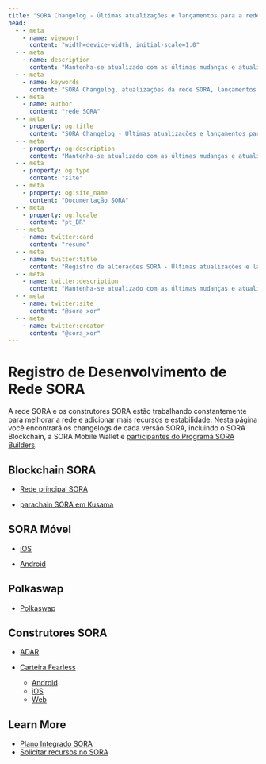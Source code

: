 ```yaml
---
title: "SORA Changelog - Últimas atualizações e lançamentos para a rede SORA | Documentação SORA"
head:
  - - meta
    - name: viewport
      content: "width=device-width, initial-scale=1.0"
  - - meta
    - name: description
      content: "Mantenha-se atualizado com as últimas mudanças e atualizações da rede SORA. Explore o Log de alterações SORA para obter uma lista completa de lançamentos, melhorias e novos recursos implementados no sistema econômico descentralizado SORA."
  - - meta
    - name: keywords
      content: "SORA Changelog, atualizações da rede SORA, lançamentos SORA, sistema econômico descentralizado, novos recursos, melhorias"
  - - meta
    - name: author
      content: "rede SORA"
  - - meta
    - property: og:title
      content: "SORA Changelog - Últimas atualizações e lançamentos para a rede SORA | Documentação SORA"
  - - meta
    - property: og:description
      content: "Mantenha-se atualizado com as últimas mudanças e atualizações da rede SORA. Explore o Log de alterações SORA para obter uma lista completa de lançamentos, melhorias e novos recursos implementados no sistema econômico descentralizado SORA."
  - - meta
    - property: og:type
      content: "site"
  - - meta
    - property: og:site_name
      content: "Documentação SORA"
  - - meta
    - property: og:locale
      content: "pt_BR"
  - - meta
    - name: twitter:card
      content: "resumo"
  - - meta
    - name: twitter:title
      content: "Registro de alterações SORA - Últimas atualizações e lançamentos para a rede SORA | Documentação SORA"
  - - meta
    - name: twitter:description
      content: "Mantenha-se atualizado com as últimas mudanças e atualizações da rede SORA. Explore o Log de alterações SORA para obter uma lista completa de lançamentos, melhorias e novos recursos implementados no sistema econômico descentralizado SORA."
  - - meta
    - name: twitter:site
      content: "@sora_xor"
  - - meta
    - name: twitter:creator
      content: "@sora_xor"
---
```


# Registro de Desenvolvimento de Rede SORA

A rede SORA e os construtores SORA estão trabalhando constantemente para melhorar
a rede e adicionar mais recursos e estabilidade. Nesta página você encontrará
os changelogs de cada versão SORA, incluindo o SORA Blockchain, a SORA
Mobile Wallet e [participantes do Programa
SORA Builders](/pt/sora-builders.md).

## Blockchain SORA

- [Rede principal SORA](https://github.com/sora-xor/sora2-network/releases)

- [parachain SORA em Kusama](https://github.com/sora-xor/sora2-parachain/releases)

## SORA Móvel

- [iOS](https://github.com/sora-xor/sora-ios/releases)

- [Android](https://github.com/sora-xor/sora-android/releases)

## Polkaswap

- [Polkaswap](https://github.com/sora-xor/polkaswap-exchange-web/releases)

## Construtores SORA

- [ADAR](https://github.com/soramitsu/adar/releases)

- [Carteira Fearless](https://fearlesswallet.io/)
  - [Android](https://github.com/soramitsu/fearless-Android/releases)
  - [iOS](https://github.com/soramitsu/fearless-iOS/releases)
  - [Web](https://github.com/soramitsu/fearless-wallet-web/releases)

## Learn More

- [Plano Integrado SORA](/pt/integrated-plan.md)
- [Solicitar recursos no SORA](/pt/rfp.md)
